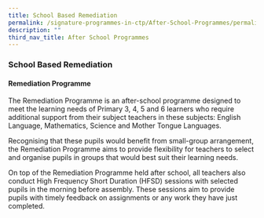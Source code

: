 ```yaml
---
title: School Based Remediation
permalink: /signature-programmes-in-ctp/After-School-Programmes/permalink
description: ""
third_nav_title: After School Programmes
---
```

### School Based Remediation

#### Remediation Programme

The Remediation Programme is an after-school programme designed to meet the learning needs of Primary 3, 4, 5 and 6 learners who require additional support from their subject teachers in these subjects: English Language, Mathematics, Science and Mother Tongue Languages.

Recognising that these pupils would benefit from small-group arrangement, the Remediation Programme aims to provide flexibility for teachers to select and organise pupils in groups that would best suit their learning needs.

On top of the Remediation Programme held after school, all teachers also conduct High Frequency Short Duration (HFSD) sessions with selected pupils in the morning before assembly. These sessions aim to provide pupils with timely feedback on assignments or any work they have just completed.